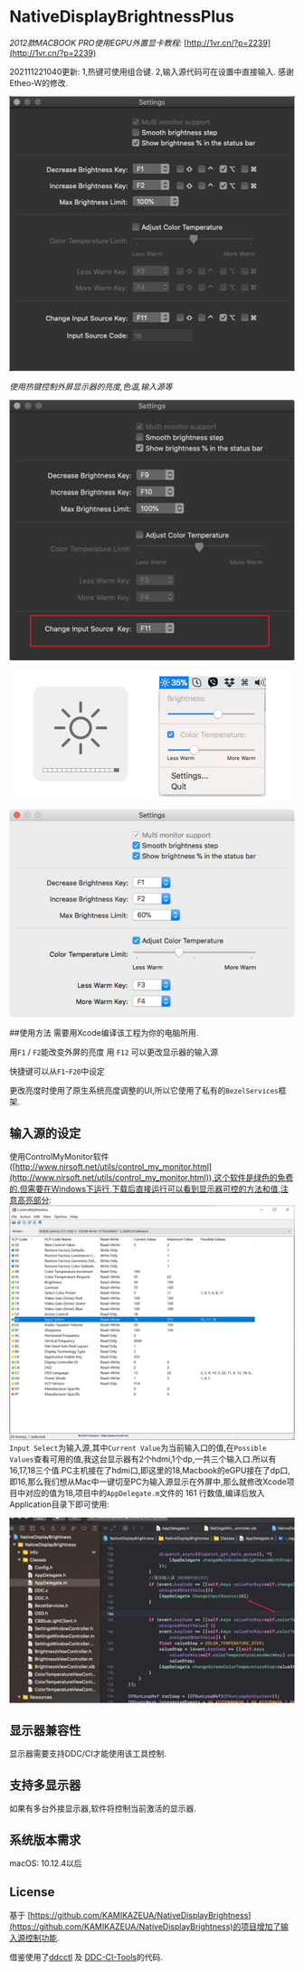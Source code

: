 # NativeDisplayBrightnessPlus

*2012款MACBOOK PRO使用EGPU外置显卡教程:*  [http://1vr.cn/?p=2239](http://1vr.cn/?p=2239)


202111221040更新:
1,热键可使用组合键.
2,输入源代码可在设置中直接输入.
感谢Etheo-W的修改.

![](Info/Settings2.jpg)

*使用热键控制外屏显示器的亮度,色温,输入源等*

![](Info/NewUI.jpg)

![](Info/nativeUI.png)

![](Info/Settings.png)

##使用方法
需要用Xcode编译该工程为你的电脑所用.

用`F1` /  `F2`能改变外屏的亮度
用 `F12`  可以更改显示器的输入源

快捷键可以从`F1`-`F20`中设定

更改亮度时使用了原生系统亮度调整的UI,所以它使用了私有的`BezelServices`框架.

## 输入源的设定

使用ControlMyMonitor软件([http://www.nirsoft.net/utils/control_my_monitor.html](http://www.nirsoft.net/utils/control_my_monitor.html)),这个软件是绿色的免费的.但需要在Windows下运行,下载后直接运行可以看到显示器可控的方法和值,注意高亮部分:
![](Info/monitor.jpg)
`Input Select`为输入源,其中`Current Value`为当前输入口的值,在`Possible Values`查看可用的值,我这台显示器有2个hdmi,1个dp,一共三个输入口.所以有16,17,18三个值.PC主机接在了hdmi口,即这里的18,Macbook的eGPU接在了dp口,即16,那么我们想从Mac中一键切至PC为输入源显示在外屏中,那么就修改Xcode项目中对应的值为18,项目中的`AppDelegate.m`文件的 161 行数值,编译后放入Application目录下即可使用:

![](Info/code.jpg)


## 显示器兼容性

显示器需要支持DDC/CI才能使用该工具控制.

## 支持多显示器

如果有多台外接显示器,软件将控制当前激活的显示器.

## 系统版本需求

macOS: 10.12.4以后

## License
基于 [https://github.com/KAMIKAZEUA/NativeDisplayBrightness](https://github.com/KAMIKAZEUA/NativeDisplayBrightness)的项目增加了输入源控制功能.

借鉴使用了[ddcctl](https://github.com/kfix/ddcctl) 及 [DDC-CI-Tools](https://github.com/jontaylor/DDC-CI-Tools-for-OS-X)的代码.
